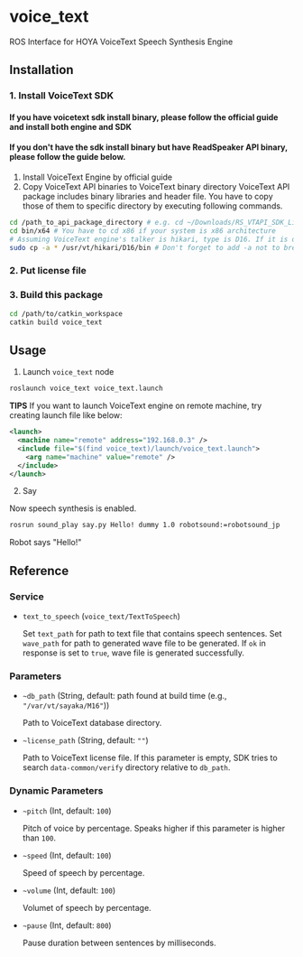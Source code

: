 voice_text
==========

ROS Interface for HOYA VoiceText Speech Synthesis Engine

## Installation

### 1. Install VoiceText SDK
#### If you have voicetext sdk install binary, please follow the official guide and install both engine and SDK
#### If you don't have the sdk install binary but have ReadSpeaker API binary, please follow the guide below.
1. Install VoiceText Engine by official guide
2. Copy VoiceText API binaries to VoiceText binary directory
  VoiceText API package includes binary libraries and header file. You have to copy those of them to specific directory by executing following commands.
  ```bash
  cd /path_to_api_package_directory # e.g. cd ~/Downloads/RS_VTAPI_SDK_Linux_4.3.0.2/20201113_VTAPI4.3.0.2_LINUX
  cd bin/x64 # You have to cd x86 if your system is x86 architecture
  # Assuming VoiceText engine's talker is hikari, type is D16. If it is different, please set appropriate directory.
  sudo cp -a * /usr/vt/hikari/D16/bin # Don't forget to add -a not to break symbolic link. 
  ```
### 2. Put license file
### 3. Build this package

```bash
cd /path/to/catkin_workspace
catkin build voice_text
```

## Usage

1. Launch `voice_text` node

```bash
roslaunch voice_text voice_text.launch
```

**TIPS** If you want to launch VoiceText engine on remote machine, try creating launch file like below:

```xml
<launch>
  <machine name="remote" address="192.168.0.3" />
  <include file="$(find voice_text)/launch/voice_text.launch">
    <arg name="machine" value="remote" />
  </include>
</launch>
```

2. Say

Now speech synthesis is enabled.

```bash
rosrun sound_play say.py Hello! dummy 1.0 robotsound:=robotsound_jp
```

Robot says "Hello!"

## Reference

### Service

* `text_to_speech` (`voice_text/TextToSpeech`)

  Set `text_path` for path to text file that contains speech sentences.
  Set `wave_path` for path to generated wave file to be generated.
  If `ok` in response is set to `true`, wave file is generated successfully.

### Parameters

* `~db_path` (String, default: path found at build time (e.g., `"/var/vt/sayaka/M16"`))

  Path to VoiceText database directory.

* `~license_path` (String, default: `""`)

  Path to VoiceText license file.
  If this parameter is empty, SDK tries to search `data-common/verify` directory relative to `db_path`.

### Dynamic Parameters

* `~pitch` (Int, default: `100`)

  Pitch of voice by percentage. Speaks higher if this parameter is higher than `100`.

* `~speed` (Int, default: `100`)

  Speed of speech by percentage.

* `~volume` (Int, default: `100`)

  Volumet of speech by percentage.

* `~pause` (Int, default: `800`)

  Pause duration between sentences by milliseconds.
